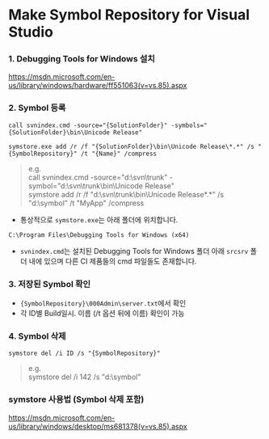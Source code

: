 # Make Symbol Repository for Visual Studio

### 1. Debugging Tools for Windows 설치

<https://msdn.microsoft.com/en-us/library/windows/hardware/ff551063(v=vs.85).aspx>

### 2. Symbol 등록

```
call svnindex.cmd -source="{SolutionFolder}" -symbols="{SolutionFolder}\bin\Unicode Release"
```

```
symstore.exe add /r /f "{SolutionFolder}\bin\Unicode Release\*.*" /s "{SymbolRepository}" /t "{Name}" /compress
```

>e.g.  
call svnindex.cmd -source="d:\svn\trunk" -symbol="d:\svn\trunk\bin\Unicode Release"  
symstore add /r /f "d:\svn\trunk\bin\Unicode Release\*.*" /s "d:\symbol" /t "MyApp" /compress

- 통상적으로 `symstore.exe`는 아래 폴더에 위치합니다.
```
C:\Program Files\Debugging Tools for Windows (x64)
```
- `svnindex.cmd`는 설치된 Debugging Tools for Windows 폴더 아래 `srcsrv` 폴더 내에 있으며 다른 CI 제품들의 cmd 파일들도 존재합니다.

### 3. 저장된 Symbol 확인

- `{SymbolRepository}\000Admin\server.txt`에서 확인
- 각 ID별 Build일시. 이름 (/t 옵션 뒤에 이름) 확인이 가능

### 4. Symbol 삭제

```
symstore del /i ID /s "{SymbolRepository}"
```

>e.g.  
symstore del /i 142 /s "d:\symbol"

### symstore 사용법 (Symbol 삭제 포함)
<https://msdn.microsoft.com/en-us/library/windows/desktop/ms681378(v=vs.85).aspx>
